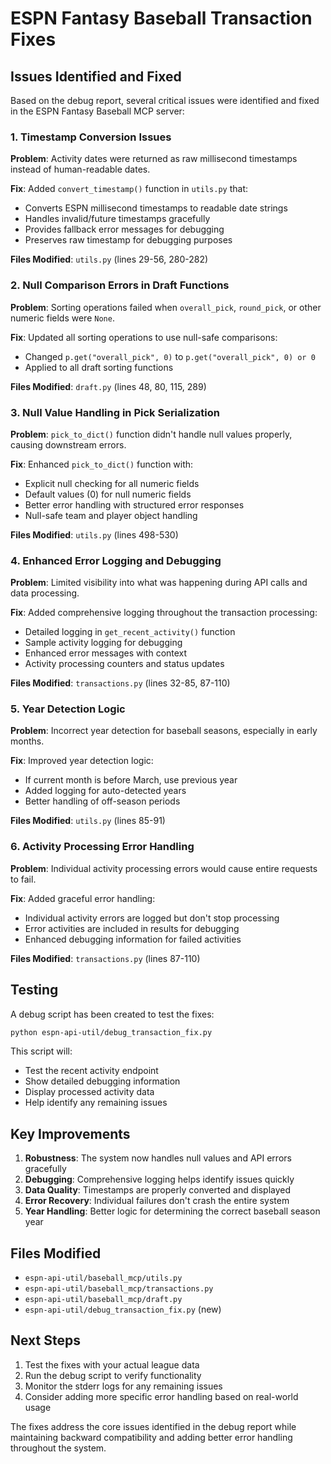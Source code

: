 # ESPN Fantasy Baseball Transaction Fixes

## Issues Identified and Fixed

Based on the debug report, several critical issues were identified and fixed in the ESPN Fantasy Baseball MCP server:

### 1. Timestamp Conversion Issues

**Problem**: Activity dates were returned as raw millisecond timestamps instead of human-readable dates.

**Fix**: Added `convert_timestamp()` function in `utils.py` that:
- Converts ESPN millisecond timestamps to readable date strings
- Handles invalid/future timestamps gracefully
- Provides fallback error messages for debugging
- Preserves raw timestamp for debugging purposes

**Files Modified**: `utils.py` (lines 29-56, 280-282)

### 2. Null Comparison Errors in Draft Functions

**Problem**: Sorting operations failed when `overall_pick`, `round_pick`, or other numeric fields were `None`.

**Fix**: Updated all sorting operations to use null-safe comparisons:
- Changed `p.get("overall_pick", 0)` to `p.get("overall_pick", 0) or 0`
- Applied to all draft sorting functions

**Files Modified**: `draft.py` (lines 48, 80, 115, 289)

### 3. Null Value Handling in Pick Serialization

**Problem**: `pick_to_dict()` function didn't handle null values properly, causing downstream errors.

**Fix**: Enhanced `pick_to_dict()` function with:
- Explicit null checking for all numeric fields
- Default values (0) for null numeric fields
- Better error handling with structured error responses
- Null-safe team and player object handling

**Files Modified**: `utils.py` (lines 498-530)

### 4. Enhanced Error Logging and Debugging

**Problem**: Limited visibility into what was happening during API calls and data processing.

**Fix**: Added comprehensive logging throughout the transaction processing:
- Detailed logging in `get_recent_activity()` function
- Sample activity logging for debugging
- Enhanced error messages with context
- Activity processing counters and status updates

**Files Modified**: `transactions.py` (lines 32-85, 87-110)

### 5. Year Detection Logic

**Problem**: Incorrect year detection for baseball seasons, especially in early months.

**Fix**: Improved year detection logic:
- If current month is before March, use previous year
- Added logging for auto-detected years
- Better handling of off-season periods

**Files Modified**: `utils.py` (lines 85-91)

### 6. Activity Processing Error Handling

**Problem**: Individual activity processing errors would cause entire requests to fail.

**Fix**: Added graceful error handling:
- Individual activity errors are logged but don't stop processing
- Error activities are included in results for debugging
- Enhanced debugging information for failed activities

**Files Modified**: `transactions.py` (lines 87-110)

## Testing

A debug script has been created to test the fixes:

```bash
python espn-api-util/debug_transaction_fix.py
```

This script will:
- Test the recent activity endpoint
- Show detailed debugging information
- Display processed activity data
- Help identify any remaining issues

## Key Improvements

1. **Robustness**: The system now handles null values and API errors gracefully
2. **Debugging**: Comprehensive logging helps identify issues quickly
3. **Data Quality**: Timestamps are properly converted and displayed
4. **Error Recovery**: Individual failures don't crash the entire system
5. **Year Handling**: Better logic for determining the correct baseball season year

## Files Modified

- `espn-api-util/baseball_mcp/utils.py`
- `espn-api-util/baseball_mcp/transactions.py`
- `espn-api-util/baseball_mcp/draft.py`
- `espn-api-util/debug_transaction_fix.py` (new)

## Next Steps

1. Test the fixes with your actual league data
2. Run the debug script to verify functionality
3. Monitor the stderr logs for any remaining issues
4. Consider adding more specific error handling based on real-world usage

The fixes address the core issues identified in the debug report while maintaining backward compatibility and adding better error handling throughout the system. 